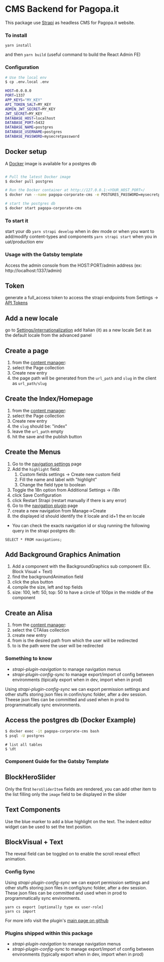 # CMS Backend for Pagopa.it

This package use [Strapi](https://www.strapi.io) as headless CMS for Pagopa.it website.

### To install

`yarn install`

and then `yarn build` (useful command to build the React Admin FE)

### Configuration

```bash
# Use the local env
$ cp .env.local .env

HOST=0.0.0.0
PORT=1337
APP_KEYS="MY_KEY"
API_TOKEN_SALT=MY_KEY
ADMIN_JWT_SECRET=MY_KEY
JWT_SECRET=MY_KEY
DATABASE_HOST=localhost
DATABASE_PORT=5432
DATABASE_NAME=postgres
DATABASE_USERNAME=postgres
DATABASE_PASSWORD=mysecretpassword

```

## Docker setup

A [Docker](https://www.docker.com/get-started) image is available for a postgres db

```bash

# Pull the latest Docker image
$ docker pull postgres

# Run the Docker container at http://127.0.0.1:<YOUR_HOST_PORT>/
$ docker run --name pagopa-corporate-cms -e POSTGRES_PASSWORD=mysecretpassword -d -p 5432:5432 postgres

# start the postgres db
$ docker start pagopa-corporate-cms

```

### To start it

start your db
`yarn strapi develop` when in dev mode or when you want to add/modify content-types and components
`yarn strapi start` when you in uat/production env

### Usage with the Gatsby template

Access the admin console from the HOST:PORT/admin address (ex: http://localhost:1337/admin)

## Token

generate a full_access token to access the strapi endpoints from Settings -> [API Tokens](http://localhost:1337/admin/settings/api-tokens?sort=name:ASC)

## Add a new locale

go to [Settings/internationalization](http://localhost:1337/admin/settings/internationalization)
add Italian (it) as a new locale
Set it as the default locale from the advanced panel

## Create a page

1. from the [content manager](http://localhost:1337/admin/content-manager):
2. select the Page collection
3. Create new entry
4. the page path will be generated from the `url_path` and `slug` in the client as `url_path/slug`

## Create the Index/Homepage

1. from the [content manager](http://localhost:1337/admin/content-manager):
2. select the Page collection
3. Create new entry
4. the `slug` should be: "index"
5. leave the `url_path` empty
6. hit the save and the publish button

## Create the Menus

1. Go to the [navigation settings](http://localhost:1337/admin/settings/navigation) page
2. Add the `highlight` field:
   1. Custom fields settings -> Create new custom field
	 2. Fill the name and label with "highlight"
	 3. Change the field type to boolean
3. Toggle the 18n option from Additional Settings -> i18n
4. click Save Configuration
5. click Restart Strapi (restart manually if there is any error)
6. Go to the [navigation plugin](http://localhost:1337/admin/plugins/navigation) page
7. create a new navigation from Manage->Create
8. the displayed id should identify the it locale and id+1 the en locale

* You can check the exacts navigation id or slug running the following query in the strapi postgres db:
```postgres
SELECT * FROM navigations;
```

## Add Background Graphics Animation

1. Add a component with the BackgroundGraphics sub component (Ex. Block Visual + Text)
2. find the backgroundAnimation field
3. click the plus button
4. compile the size, left and top fields
5. size: 100, left: 50, top: 50 to have a circle of 100px in the middle of the component

## Create an Alisa

1. from the [content manager](http://localhost:1337/admin/content-manager):
2. select the CTAlias collection
3. create new entry
4. from is the desired path from which the user will be redirected
4. to is the path were the user will be redirected

### Something to know

- _strapi-plugin-navigation_ to manage navigation menus
- _strapi-plugin-config-sync_ to manage export/import of config between environments (tipically export when in dev, import when in prod)

Using _strapi-plugin-config-sync_ we can export permission settings and other stuffs storing json files in confin/sync folder, after a dev session. Theese json files can be committed and used when in prod to programmatically sync environments.

## Access the postgres db (Docker Example)

```bash
$ docker exec -it pagopa-corporate-cms bash
$ psql -U postgres
```

```postgres
# list all tables
$ \dt
```

### Component Guide for the Gatsby Template

## BlockHeroSlider
Only the first `heroSliderItem` fields are rendered, you can add other item to the list filling only the `image` field to be displayed in the slider

## Text Components
Use the blue marker to add a blue highlight on the text.
The indent editor widget can be used to set the text position.

## BlockVisual + Text

The reveal field can be toggled on to enable the scroll reveal effect animation.

### Config Sync
Using _strapi-plugin-config-sync_ we can export permission settings and other stuffs storing json files in config/sync folder, after a dev session. These json files can be committed and used when in prod to programmatically sync environments.

```
yarn cs export [optionally type ex user-role]
yarn cs import
```

For more info visit the plugin's [main page on github](https://github.com/boazpoolman/strapi-plugin-config-sync)

### Plugins shipped within this package

- _strapi-plugin-navigation_ to manage navigation menus
- _strapi-plugin-config-sync_ to manage export/import of config between environments (typically export when in dev, import when in prod)

